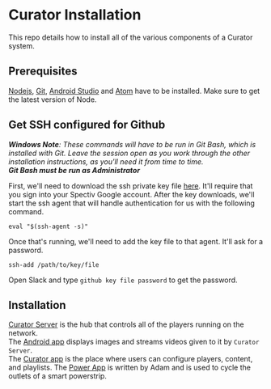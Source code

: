 # Curator Installation
This repo details how to install all of the various components of a Curator system.

## Prerequisites
[Nodejs](https://nodejs.org/en/), [Git](https://git-scm.com/), [Android Studio](https://developer.android.com/studio/index.html) and [Atom](https://atom.io/) have to be installed. Make sure to get the latest version of Node.

## Get SSH configured for Github
_**Windows Note**: These commands will have to be run in Git Bash, which is installed with Git. Leave the session open as you work through the other installation instructions, as you'll need it from time to time.  
**Git Bash must be run as Administrator**_  



First, we'll need to download the ssh private key file [here](https://drive.google.com/a/sparrowav.com/file/d/0B_MvBkpX7P0mTGhod0hJR0JHeUk/view?usp=sharing). It'll require that you sign into your Spectiv Google account. After the key downloads, we'll start the ssh agent that will handle authentication for us with the following command.  
```
eval "$(ssh-agent -s)"
```

Once that's running, we'll need to add the key file to that agent. It'll ask for a password.  
```
ssh-add /path/to/key/file
```
Open Slack and type `github key file password` to get the password.


## Installation
[Curator Server](https://github.com/euroclydon37/curator-installation/blob/master/Curator-Server.md) is the hub that controls all of the players running on the network.  
The [Android app](https://github.com/euroclydon37/curator-installation/blob/master/Android-Player.md) displays images and streams videos given to it by `Curator Server`.  
The [Curator app](https://github.com/euroclydon37/curator-installation/blob/master/Curator-App.md) is the place where users can configure players, content, and playlists.
The [Power App](https://github.com/euroclydon37/curator-installation/blob/master/Power-App.md) is written by Adam and is used to cycle the outlets of a smart powerstrip.
